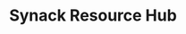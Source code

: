 ---
title: Synack Resource Hub
description: Check out the Synack Resource Hub for the latest company events, news, and research.
url: https://www.synack.com/resource-hub/
image:
    # url: '/assets/images/cafe.png'
    # alt: 'Cafe'
tags: ['news', 'resource']
pubDate: 2023-11-17
draft: false
---